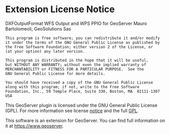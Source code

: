 Extension License Notice
========================

DXFOutputFormat WFS Output and WPS PPIO for GeoServer
Mauro Bartolomeoli, GeoSolutions Sas

    This program is free software; you can redistribute it and/or modify
    it under the terms of the GNU General Public License as published by
    the Free Software Foundation; either version 2 of the License, or
    (at your option) any later version.

    This program is distributed in the hope that it will be useful,
    but WITHOUT ANY WARRANTY; without even the implied warranty of
    MERCHANTABILITY or FITNESS FOR A PARTICULAR PURPOSE.  See the
    GNU General Public License for more details.

    You should have received a copy of the GNU General Public License
    along with this program; if not, write to the Free Software
    Foundation, Inc., 59 Temple Place, Suite 330, Boston, MA  02111-1307  USA

This GeoServer plugin is licensed under the GNU General Public License (GPL). For more information see license [notice](licenses/NOTICE.md) and the full [GPL](licenses/GPL.html).

This software is an extension for GeoServer. You can find full information
on it at https://www.geoserver. 
